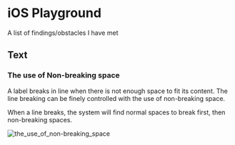 # iOS Playground
A list of findings/obstacles I have met

## Text
### The use of Non-breaking space
A label breaks in line when there is not enough space to fit its content. The line breaking can be finely controlled with the use of non-breaking space.

When a line breaks, the system will find normal spaces to break first, then non-breaking spaces.

![the_use_of_non-breaking_space](https://user-images.githubusercontent.com/1002964/217590496-7e5d9e1f-5815-402e-bace-9a8d890d9b02.gif)

